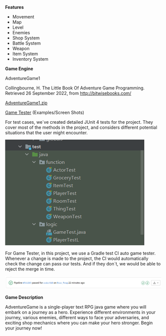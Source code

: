 **Features**

* Movement
* Map
* Level
* Enemies
* Shop System
* Battle System
* Weapon
* Item System
* Inventory System

**Game Engine**

AdventureGame1

Collingbourne, H. The Little Book Of Adventure Game Programming. Retrieved 26 September 2022, from <http://bitwisebooks.com/>

[AdventureGame1.zip](uploads/ceac956ceab9514bbb6c66fb5a41e7a2/AdventureGame1.zip)

[Game Tester](uploads/fc3e4435d455072076140bbf4f6dd9eb/Game_Tester.zip) (Examples/Screen Shots)

For test cases, we`ve created detailed JUnit 4 tests for the project. They cover most of the methods in the project, and considers different potential situations that the user might encounter. 

![image](uploads/7da5d21d41b515f9f1101d5c491c776d/image.png)

For Game Tester, in this project, we use a Gradle test CI auto game tester. Whenever a change is made to the project, the CI would automatically check the change can pass our tests. And if they don`t, we would be able to reject the merge in time. 

![image](uploads/113165a8139d7e36847f580b36e147a5/image.png)

**Game Description**

AdventureGame is a single-player text RPG java game where you will embark on a journey as a hero. Experience different environments in your journey, various enemies, different ways to face your adversaries, and exciting shop mechanics where you can make your hero stronger. Begin your journey now!